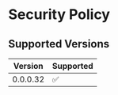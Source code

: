 # Security Policy

## Supported Versions

| Version  | Supported          |
| -------- | ------------------ |
| 0.0.0.32 | :white_check_mark: |
